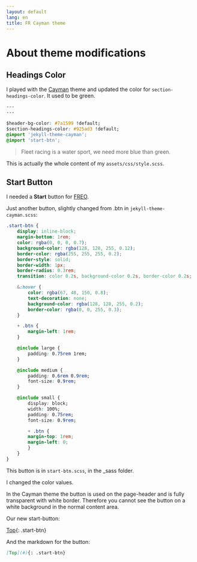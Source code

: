 ```yaml
---
layout: default
lang: en
title: FR Cayman theme
---
```


# About theme modifications

## Headings Color

I played with the [Cayman](https://pages-themes.github.io/cayman/) theme and updated the color for `section-headings-color`.
It used to be green.

```css
---
---

$header-bg-color: #7a1599 !default;
$section-headings-color: #925ad3 !default;
@import 'jekyll-theme-cayman';
@import 'start-btn';
```

> Fleet racing is a water sport, we need more blue than green.

This is actually the whole content of my `assets/css/style.scss`.

## Start Button

I needed a **Start** button for [FREO](../angular/FREO.html).

Just another button, slightly changed from .btn in `jekyll-theme-cayman.scss`:
```css
.start-btn {
    display: inline-block;
    margin-bottom: 1rem;
    color: rgba(0, 0, 0, 0.7);
    background-color: rgba(128, 128, 255, 0.12);
    border-color: rgba(255, 255, 255, 0.2);
    border-style: solid;
    border-width: 1px;
    border-radius: 0.3rem;
    transition: color 0.2s, background-color 0.2s, border-color 0.2s;

    &:hover {
        color: rgba(67, 48, 150, 0.8);
        text-decoration: none;
        background-color: rgba(128, 128, 255, 0.2);
        border-color: rgba(0, 0, 255, 0.3);
    }

    + .btn {
        margin-left: 1rem;
    }

    @include large {
        padding: 0.75rem 1rem;
    }

    @include medium {
        padding: 0.6rem 0.9rem;
        font-size: 0.9rem;
    }

    @include small {
        display: block;
        width: 100%;
        padding: 0.75rem;
        font-size: 0.9rem;

        + .btn {
        margin-top: 1rem;
        margin-left: 0;
        }
    }
}
```
This button is in `start-btn.scss`, in the _sass folder.

I changed the color values.

In the Cayman theme the button is used on the page-header and is fully transparent with white border.
Therefore you cannot see the button on a white background in the normal content area.

Our new start-button:

[Top](#){: .start-btn}

And the markdown for the button:

```md
[Top](#){: .start-btn}
```
